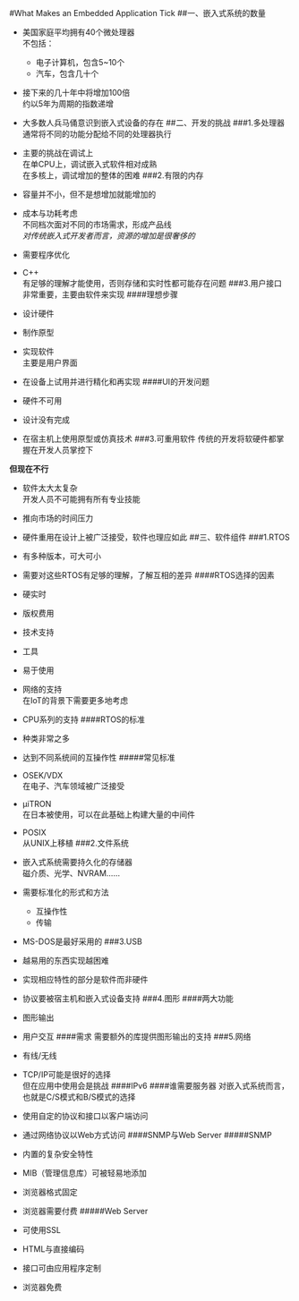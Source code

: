 #What Makes an Embedded Application Tick
##一、嵌入式系统的数量
* 美国家庭平均拥有40个微处理器  
不包括：
	* 电子计算机，包含5~10个
	* 汽车，包含几十个
* 接下来的几十年中将增加100倍  
约以5年为周期的指数递增
* 大多数人兵马俑意识到嵌入式设备的存在
##二、开发的挑战
###1.多处理器
通常将不同的功能分配给不同的处理器执行

* 主要的挑战在调试上  
在单CPU上，调试嵌入式软件相对成熟  
在多核上，调试增加的整体的困难
###2.有限的内存
* 容量并不小，但不是想增加就能增加的
* 成本与功耗考虑  
不同档次面对不同的市场需求，形成产品线  
*对传统嵌入式开发者而言，资源的增加是很奢侈的*
* 需要程序优化
* C++  
有足够的理解才能使用，否则存储和实时性都可能存在问题
###3.用户接口
非常重要，主要由软件来实现
####理想步骤
* 设计硬件
* 制作原型
* 实现软件  
主要是用户界面
* 在设备上试用并进行精化和再实现
####UI的开发问题
* 硬件不可用
* 设计没有完成
* 在宿主机上使用原型或仿真技术
###3.可重用软件
传统的开发将软硬件都掌握在开发人员掌控下  

**但现在不行**

* 软件太大太复杂  
开发人员不可能拥有所有专业技能
* 推向市场的时间压力
* 硬件重用在设计上被广泛接受，软件也理应如此
##三、软件组件
###1.RTOS
* 有多种版本，可大可小
* 需要对这些RTOS有足够的理解，了解互相的差异
####RTOS选择的因素
* 硬实时
* 版权费用
* 技术支持
* 工具
* 易于使用
* 网络的支持  
在IoT的背景下需要更多地考虑
* CPU系列的支持
####RTOS的标准
* 种类非常之多
* 达到不同系统间的互操作性
#####常见标准
* OSEK/VDX  
在电子、汽车领域被广泛接受
* μiTRON  
在日本被使用，可以在此基础上构建大量的中间件
* POSIX  
从UNIX上移植
###2.文件系统
* 嵌入式系统需要持久化的存储器  
磁介质、光学、NVRAM……
* 需要标准化的形式和方法
	* 互操作性
	* 传输
* MS-DOS是最好采用的
###3.USB
* 越易用的东西实现越困难
* 实现相应特性的部分是软件而非硬件
* 协议要被宿主机和嵌入式设备支持
###4.图形
####两大功能
* 图形输出
* 用户交互
####需求
需要额外的库提供图形输出的支持
###5.网络
* 有线/无线
* TCP/IP可能是很好的选择  
但在应用中使用会是挑战
####IPv6
####谁需要服务器
对嵌入式系统而言，也就是C/S模式和B/S模式的选择

* 使用自定的协议和接口以客户端访问
* 通过网络协议以Web方式访问
####SNMP与Web Server
#####SNMP
* 内置的复杂安全特性
* MIB（管理信息库）可被轻易地添加
* 浏览器格式固定
* 浏览器需要付费
#####Web Server
* 可使用SSL
* HTML与直接编码
* 接口可由应用程序定制
* 浏览器免费